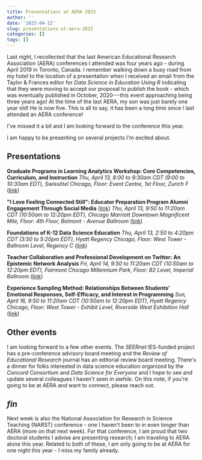 ```yaml
---
title: Presentations at AERA 2023
author: ''
date: '2023-04-12'
slug: presentations-at-aera-2023
categories: []
tags: []
---
```


Last night, I recollected that the last American Educational Research Association (AERA) conferences I attended was four years ago - during April 2019 in Toronto, Canada. I remember walking down a busy road from my hotel to the location of a presentation when I received an email from the Taylor & Frances editor for *Data Science in Education Using R* indicating that they were moving to accept our proposal to publish the book - which was eventually published in October, 2020---this event approaching being three years ago! At the time of the last AERA, my son was just barely one year old! He is now five. This is all to say, it has been a long time since I last attended an AERA conference!

I've missed it a bit and I am looking forward to the conference this year. 

I am happy to be presenting on several projects I'm excited about.

## Presentations

**Graduate Programs in Learning Analytics Workshop: Core Competencies, Curriculum, and Instruction**
*Thu, April 13, 8:00 to 9:30am CDT (9:00 to 10:30am EDT), Swissôtel Chicago, Floor: Event Centre, 1st Floor, Zurich F* ([link](https://convention2.allacademic.com/one/aera/aera23/index.php?cmd=Online+Program+View+Session&selected_session_id=2011190&PHPSESSID=ioumtke7pucbovqhj69hl0moa8))

**"I Love Feeling Connected Still": Educator Preparation Program Alumni Engagement Through Social Media** ([link](https://convention2.allacademic.com/one/aera/aera23/index.php?cmd=Online+Program+View+Paper&selected_paper_id=2011288&PHPSESSID=ioumtke7pucbovqhj69hl0moa8))
*Thu, April 13, 9:50 to 11:20am CDT (10:50am to 12:20pm EDT), Chicago Marriott Downtown Magnificent Mile, Floor: 4th Floor, Belmont - Avenue Ballroom* ([link](https://convention2.allacademic.com/one/aera/aera23/index.php?cmd=Online+Program+View+Session&selected_session_id=2041314&PHPSESSID=ioumtke7pucbovqhj69hl0moa8))

**Foundations of K-12 Data Science Education**
*Thu, April 13, 2:50 to 4:20pm CDT (3:50 to 5:20pm EDT), Hyatt Regency Chicago, Floor: West Tower - Ballroom Level, Regency C* ([link](https://convention2.allacademic.com/one/aera/aera23/index.php?cmd=Online+Program+View+Session&selected_session_id=2009288&PHPSESSID=ioumtke7pucbovqhj69hl0moa8))

**Teacher Collaboration and Professional Development on Twitter: An Epistemic Network Analysis**
*Fri, April 14, 9:50 to 11:20am CDT (10:50am to 12:20pm EDT), Fairmont Chicago Millennium Park, Floor: B2 Level, Imperial Ballroom* ([link](https://convention2.allacademic.com/one/aera/aera23/index.php?cmd=Online+Program+View+Paper&selected_paper_id=2002459&PHPSESSID=ioumtke7pucbovqhj69hl0moa8))

**Experience Sampling Method: Relationships Between Students' Emotional Responses, Self-Efficacy, and Interest in Programming**
*Sun, April 16, 9:50 to 11:20am CDT (10:50am to 12:20pm EDT), Hyatt Regency Chicago, Floor: West Tower - Exhibit Level, Riverside West Exhibition Hall* ([link](https://convention2.allacademic.com/one/aera/aera23/index.php?cmd=Online+Program+View+Event&selected_box_id=375059&PHPSESSID=ioumtke7pucbovqhj69hl0moa8))

## Other events

I am looking forward to a few other events. The *SEERnet* IES-funded project has a pre-conference advisory board meeting and the *Review of Educational Research* journal has an editorial review board meeting. There's a dinner for folks interested in data science education organized by the *Concord Consortium* and *Data Science for Everyone* and I hope to see and update several colleagues I haven't seen in *awhile*. On this note, if you're going to be at AERA and want to connect, please reach out. 

## *fin*

Next week is also the National Association for Research in Science Teaching (NARST) conference - one I haven't been to in even longer than AERA (more on that next week). For that conference, I am proud that two doctoral students I advise are presenting research; I am traveling to AERA alone this year. Related to both of these, I am only going to be at AERA for one night this year - I miss my family already.
